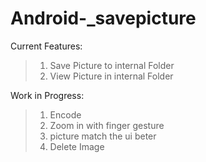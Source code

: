 # Android-_savepicture

Current Features:
> 1. Save Picture to internal Folder
> 2. View Picture in internal Folder

Work in Progress:
> 1. Encode
> 2. Zoom in with finger gesture
> 3. picture match the ui beter
> 4. Delete Image
